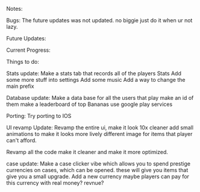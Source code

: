 Notes:









Bugs:
The future updates was not updated. no biggie just do it when ur not lazy.





Future Updates:


Current Progress:






Things to do:


Stats update:
Make a stats tab that records all of the players Stats
Add some more stuff into settings
Add some music
Add a way to change the main prefix

<!-- Achievements update:           // do this if you feel like it, Not optional.
Make achievements that give a new currency that can be spent on cases. -->

Database update:
Make a data base for all the users that play
make an id of them
make a leaderboard of top Bananas
use google play services


Porting:
Try porting to IOS


UI revamp Update:
Revamp the entire ui, make it look 10x cleaner
add small animations to make it looks more lively
different image for items that player can't afford.


Revamp all the code make it cleaner and make it more optimized.


case update:
Make a case clicker vibe which allows you to spend prestige currencies on cases, which can be opened. these will give you items that give you a small upgrade.
Add a new currency maybe players can pay for this currency with real money? revnue? 


